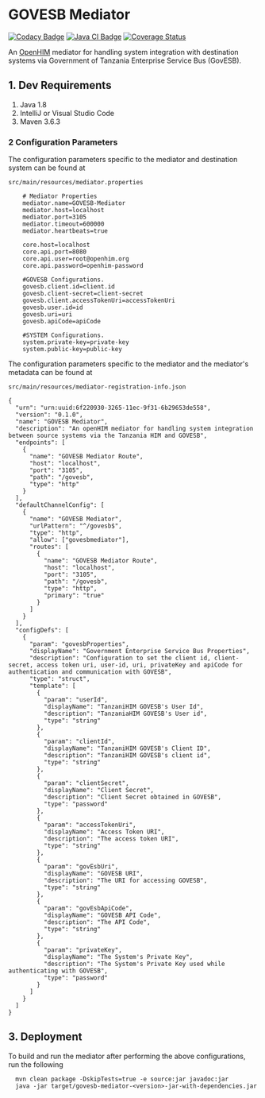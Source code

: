 # GOVESB Mediator

[![Codacy Badge](https://api.codacy.com/project/badge/Grade/4ffde7850d3640dda7efabf921a27be5)](https://app.codacy.com/gh/SoftmedTanzania/govesb-mediator?utm_source=github.com&utm_medium=referral&utm_content=SoftmedTanzania/govesb-mediator&utm_campaign=Badge_Grade_Settings)
[![Java CI Badge](https://github.com/SoftmedTanzania/govesb-mediator/workflows/Java%20CI%20with%20Maven/badge.svg)](https://github.com/SoftmedTanzania/govesb-mediator/actions?query=workflow%3A%22Java+CI+with+Maven%22)
[![Coverage Status](https://coveralls.io/repos/github/SoftmedTanzania/govesb-mediator/badge.svg?branch=development)](https://coveralls.io/github/SoftmedTanzania/govesb-mediator?branch=development)

An [OpenHIM](http://openhim.org/) mediator for handling system integration with destination systems via Government of
Tanzania Enterprise Service Bus (GovESB).

## 1. Dev Requirements

1. Java 1.8
2. IntelliJ or Visual Studio Code
3. Maven 3.6.3

### 2 Configuration Parameters

The configuration parameters specific to the mediator and destination system can be found at

`src/main/resources/mediator.properties`

```
    # Mediator Properties
    mediator.name=GOVESB-Mediator
    mediator.host=localhost
    mediator.port=3105
    mediator.timeout=600000
    mediator.heartbeats=true

    core.host=localhost
    core.api.port=8080
    core.api.user=root@openhim.org
    core.api.password=openhim-password

    #GOVESB Configurations.
    govesb.client.id=client.id
    govesb.client-secret=client-secret
    govesb.client.accessTokenUri=accessTokenUri
    govesb.user.id=id
    govesb.uri=uri
    govesb.apiCode=apiCode

    #SYSTEM Configurations.
    system.private-key=private-key
    system.public-key=public-key
```

The configuration parameters specific to the mediator and the mediator's metadata can be found at

`src/main/resources/mediator-registration-info.json`

```
{
  "urn": "urn:uuid:6f220930-3265-11ec-9f31-6b29653de558",
  "version": "0.1.0",
  "name": "GOVESB Mediator",
  "description": "An openHIM mediator for handling system integration between source systems via the Tanzania HIM and GOVESB",
  "endpoints": [
    {
      "name": "GOVESB Mediator Route",
      "host": "localhost",
      "port": "3105",
      "path": "/govesb",
      "type": "http"
    }
  ],
  "defaultChannelConfig": [
    {
      "name": "GOVESB Mediator",
      "urlPattern": "^/govesb$",
      "type": "http",
      "allow": ["govesbmediator"],
      "routes": [
        {
          "name": "GOVESB Mediator Route",
          "host": "localhost",
          "port": "3105",
          "path": "/govesb",
          "type": "http",
          "primary": "true"
        }
      ]
    }
  ],
  "configDefs": [
    {
      "param": "govesbProperties",
      "displayName": "Government Enterprise Service Bus Properties",
      "description": "Configuration to set the client id, client-secret, access token uri, user-id, uri, privateKey and apiCode for authentication and communication with GOVESB",
      "type": "struct",
      "template": [
        {
          "param": "userId",
          "displayName": "TanzaniHIM GOVESB's User Id",
          "description": "TanzaniaHIM GOVESB's User id",
          "type": "string"
        },
        {
          "param": "clientId",
          "displayName": "TanzaniHIM GOVESB's Client ID",
          "description": "TanzaniHIM GOVESB's client id",
          "type": "string"
        },
        {
          "param": "clientSecret",
          "displayName": "Client Secret",
          "description": "Client Secret obtained in GOVESB",
          "type": "password"
        },
        {
          "param": "accessTokenUri",
          "displayName": "Access Token URI",
          "description": "The access token URI",
          "type": "string"
        },
        {
          "param": "govEsbUri",
          "displayName": "GOVESB URI",
          "description": "The URI for accessing GOVESB",
          "type": "string"
        },
        {
          "param": "govEsbApiCode",
          "displayName": "GOVESB API Code",
          "description": "The API Code",
          "type": "string"
        },
        {
          "param": "privateKey",
          "displayName": "The System's Private Key",
          "description": "The System's Private Key used while authenticating with GOVESB",
          "type": "password"
        }
      ]
    }
  ]
}

```

## 3. Deployment

To build and run the mediator after performing the above configurations, run the following

```
  mvn clean package -DskipTests=true -e source:jar javadoc:jar
  java -jar target/govesb-mediator-<version>-jar-with-dependencies.jar
```
